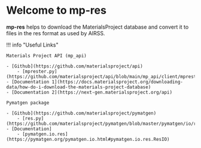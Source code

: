 # Welcome to mp-res

**mp-res** helps to download the MaterialsProject database and convert it to
files in the res format as used by AIRSS.



!!! info "Useful Links"

    Materials Project API (mp_api)
    
    - [Github](https://github.com/materialsproject/api)
        - [mprester.py](https://github.com/materialsproject/api/blob/main/mp_api/client/mprester.py)
    - [Documentation 1](https://docs.materialsproject.org/downloading-data/how-do-i-download-the-materials-project-database)
    - [Documentation 2](https://next-gen.materialsproject.org/api)
    
    Pymatgen package
    
    - [Github](https://github.com/materialsproject/pymatgen)
        - [res.py](https://github.com/materialsproject/pymatgen/blob/master/pymatgen/io/res.py)
    - [Documentation]
        - [pymatgen.io.res](https://pymatgen.org/pymatgen.io.html#pymatgen.io.res.ResIO)
